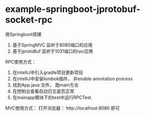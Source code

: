 # example-springboot-jprotobuf-socket-rpc

用Springboot搭建
1. 基于SpringMVC 监听于8080端口的应用
2. 基于jprotoBuf 监听于1031端口的rpc应用

RPC使用方式：
1. 在intelliJ中引入gradle项目更新项目
2. 在intelliJ中安装lombok插件， 并enable annotation process
3. 找到App.java 文件， 跑main方法
4. 在控制台查看启动日志是否正常
5. 在mainapp模块下的test中运行RPCTest.

MVC使用方式：
打开浏览器：  http://localhost:8080 即可
